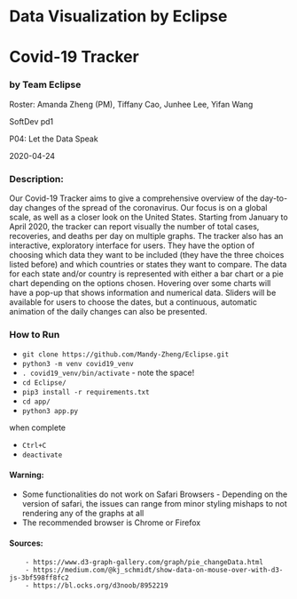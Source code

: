 # Data Visualization by Eclipse
# Covid-19 Tracker  
### by Team Eclipse
Roster: Amanda Zheng (PM),
        Tiffany Cao,
        Junhee Lee,
        Yifan Wang

SoftDev pd1

P04: Let the Data Speak

2020-04-24

### Description:
Our Covid-19 Tracker aims to give a comprehensive overview of the day-to-day changes of the spread of the coronavirus. Our focus is on a global scale, as well as a closer look on the United States. Starting from January to April 2020, the tracker can report visually the number of total cases, recoveries, and deaths per day on multiple graphs. The tracker also has an interactive, exploratory interface for users. They have the option of choosing which data they want to be included (they have the three choices listed before) and which countries or states they want to compare. The data for each state and/or country is represented with either a bar chart or a pie chart depending on the options chosen. Hovering over some charts will have a pop-up that shows information and numerical data. Sliders will be available for users to choose the dates, but a continuous, automatic animation of the daily changes can also be presented.

### How to Run
<!-- TODO: add details!!! -->
- `git clone https://github.com/Mandy-Zheng/Eclipse.git`
- `python3 -m venv covid19_venv`
- `. covid19_venv/bin/activate` - note the space!
- `cd Eclipse/`
- `pip3 install -r requirements.txt`
- `cd app/`
- `python3 app.py`

when complete
- `Ctrl+C`
- `deactivate`

#### Warning:
- Some functionalities do not work on Safari Browsers
      - Depending on the version of safari, the issues can range from minor styling mishaps to not rendering any of the graphs at all
- The recommended browser is Chrome or Firefox
#### Sources:
        - https://www.d3-graph-gallery.com/graph/pie_changeData.html
        - https://medium.com/@kj_schmidt/show-data-on-mouse-over-with-d3-js-3bf598ff8fc2
        - https://bl.ocks.org/d3noob/8952219
